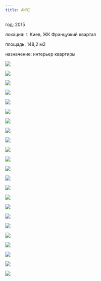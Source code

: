 ```yaml
---
title: ANRI
---
```

<div class="project-description">
<p>год: 2015</p>
<p>локация: г. Киев, ЖК Французкий квартал</p>
<p>площадь: 148,2 м2</p>
<p>назначение: интерьер квартиры</p>
</div>

<div class="clearfix"></div>
<div id="project-images" class="owl-carousel owl-theme" markdown="1">
    
![](ANRI_G_View02.jpg)
    
![](ANRI_G_View03.jpg)
    
![](ANRI_G_View04.jpg)
    
![](ANRI_G_View05.jpg)
    
![](ANRI_G_View06.jpg)
    
![](ANRI_G_View08.jpg)
    
![](ANRI_SP_View01.jpg)
    
![](ANRI_SP_View03.jpg)
    
![](ANRI_SP_View07.jpg)
    
![](ANRI_SP_View09.jpg)
    
![](ANRI_SP_View10.jpg)
    
![](ANRI_SP_View11.jpg)
    
![](ANRI_SP_View12.jpg)
    
![](ANRI_DE_%281%29.jpg)
    
![](ANRI_DE_%282%29.jpg)
    
![](ANRI_DE_%283%29.jpg)
    
![](ANRI_DE_%284%29.jpg)
    
![](ANRI_DE_%285%29.jpg)
    
![](ANRI_DS_%281%29.jpg)
    
![](ANRI_DS_%282%29.jpg)
    
![](ANRI_DS_%283%29.jpg)
    
![](ANRI_DS_%284%29.jpg)
    
![](ANRI_DS_%285%29.jpg)

</div>